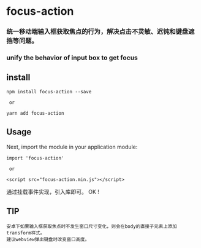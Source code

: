 # focus-action
### 统一移动端输入框获取焦点的行为，解决点击不灵敏、迟钝和键盘遮挡等问题。
### unify the behavior of input box to get focus

## install
```
npm install focus-action --save

 or

yarn add focus-action
```

## Usage

Next, import the module in your application module:
```
import 'focus-action'

 or

<script src="focus-action.min.js"></script>
```

通过挂载事件实现，引入库即可。
OK !

## TIP
```
安卓下如果输入框获取焦点时不发生窗口尺寸变化，则会在body的直接子元素上添加transform样式。
建议webview弹出键盘时改变窗口高度。
```
